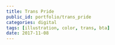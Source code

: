 ```yaml
---
title: Trans Pride
public_id: portfolio/trans_pride
categories: digital
tags: [illustration, color, trans, bta]
date: 2017-11-08
---
```

